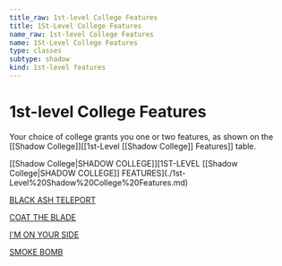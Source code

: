 ```yaml
---
title_raw: 1st-level College Features
title: 1St-Level College Features
name_raw: 1st-level College Features
name: 1St-Level College Features
type: classes
subtype: shadow
kind: 1st-level features
---
```


# 1st-level College Features

Your choice of college grants you one or two features, as shown on the [[Shadow College]]\[\[1st-Level [[Shadow College]] Features\]\] table.

[[Shadow College|SHADOW COLLEGE]]\[1ST-LEVEL [[Shadow College|SHADOW COLLEGE]] FEATURES\](./1st-Level%20Shadow%20College%20Features.md)

[BLACK ASH TELEPORT](./Black%20Ash%20Teleport.md)

[COAT THE BLADE](./Coat%20The%20Blade.md)

[I'M ON YOUR SIDE](./Im%20On%20Your%20Side.md)

[SMOKE BOMB](./Smoke%20Bomb.md)

